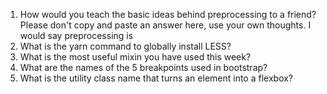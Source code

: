 <!-- Answers to the Self Study Questions go here -->

1. How would you teach the basic ideas behind preprocessing to a friend?  Please don't copy and paste an answer here, use your own thoughts.
I would say preprocessing is
2. What is the yarn command to globally install LESS?
3. What is the most useful mixin you have used this week?
4. What are the names of the 5 breakpoints used in bootstrap?
5. What is the utility class name that turns an element into a flexbox?
